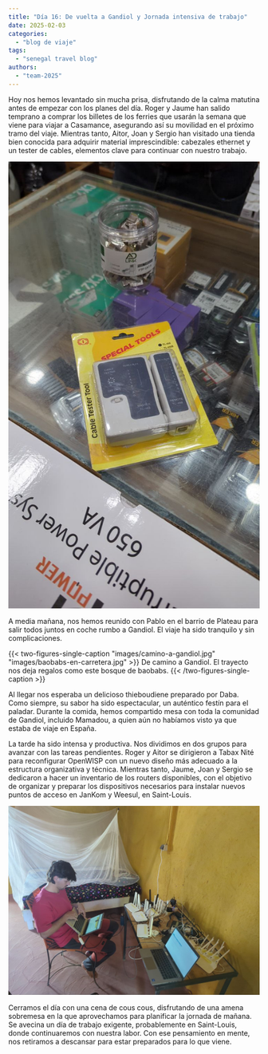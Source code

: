 ```yaml
---
title: "Día 16: De vuelta a Gandiol y Jornada intensiva de trabajo"
date: 2025-02-03
categories:  
  - "blog de viaje"  
tags:  
  - "senegal travel blog"  
authors:  
  - "team-2025"  
---
```


Hoy nos hemos levantado sin mucha prisa, disfrutando de la calma matutina antes de empezar con los planes del día. Roger y Jaume han salido temprano a comprar los billetes de los ferries que usarán la semana que viene para viajar a Casamance, asegurando así su movilidad en el próximo tramo del viaje. Mientras tanto, Aitor, Joan y Sergio han visitado una tienda bien conocida para adquirir material imprescindible: cabezales ethernet y un tester de cables, elementos clave para continuar con nuestro trabajo.

![compras en Dakar](images/compra_dakar.jpg "Compras Nerd en Dakar")

A media mañana, nos hemos reunido con Pablo en el barrio de Plateau para salir todos juntos en coche rumbo a Gandiol. El viaje ha sido tranquilo y sin complicaciones.


{{< two-figures-single-caption "images/camino-a-gandiol.jpg" "images/baobabs-en-carretera.jpg" >}}
De camino a Gandiol. El trayecto nos deja regalos como este bosque de baobabs.
{{< /two-figures-single-caption >}}

Al llegar nos esperaba un delicioso thieboudiene preparado por Daba. Como siempre, su sabor ha sido espectacular, un auténtico festín para el paladar. Durante la comida, hemos compartido mesa con toda la comunidad de Gandiol, incluido Mamadou, a quien aún no habíamos visto ya que estaba de viaje en España.

La tarde ha sido intensa y productiva. Nos dividimos en dos grupos para avanzar con las tareas pendientes. Roger y Aitor se dirigieron a Tabax Nité para reconfigurar OpenWISP con un nuevo diseño más adecuado a la estructura organizativa y técnica. Mientras tanto, Jaume, Joan y Sergio se dedicaron a hacer un inventario de los routers disponibles, con el objetivo de organizar y preparar los dispositivos necesarios para instalar nuevos puntos de acceso en JanKom y Weesul, en Saint-Louis.

![Haciendo un inventario](images/inventario-routers.jpg "Inventariando todos los routers que aún no estaban asignados")

Cerramos el día con una cena de cous cous, disfrutando de una amena sobremesa en la que aprovechamos para planificar la jornada de mañana. Se avecina un día de trabajo exigente, probablemente en Saint-Louis, donde continuaremos con nuestra labor. Con ese pensamiento en mente, nos retiramos a descansar para estar preparados para lo que viene.


